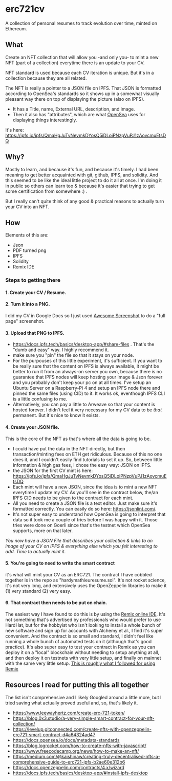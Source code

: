 # erc721cv
A collection of personal resumes to track evolution over time, minted on Ethereum.

## What

Create an NFT collection that will allow you  -and only you- to mint a new NFT (part of a collection) everytime there is an update to your CV. 

NFT standard is used because each CV iteration is unique. But it's in a collection because they are all related.

The NFT is really a pointer to a JSON file on IPFS.
That JSON is formatted according to OpenSea's standards so it shows up in a somewhat visually pleasant way there on top of displaying the picture (also on IPFS).
* It has a Title, name, External URL, description, and image.
* Then it also has "attributes", which are what [OpenSea](https://docs.opensea.io/docs/metadata-standards) uses for displaying things interestingly. 

It's here: https://ipfs.io/ipfs/QmaHgJuTvNevmkDYosQ5iDLoiPNzpVuPJ1zAovcmuEtsDQ

## Why?
Mostly to learn, and because it's fun, and because it's timely.
I had been meaning to get better acquainted with git, github, IPFS, and solidity. And this seemed to be like the ideal little project to do it all at once. I'm doing it in public so others can learn too & because it's easier that trying to get some certification from somewhere :) .

But I really can't quite think of any good & practical reasons to actually turn your CV into an NFT.

## How

Elements of this are:
* Json
* PDF turned png
* IPFS
* Solidity
* Remix IDE

### Steps to getting there

#### 1. Create your CV / Resume. 
#### 2. Turn it into a PNG. 
I did my CV in Google Docs so I just used [Awesome Screenshot](https://chrome.google.com/webstore/detail/awesome-screenshot-and-sc/nlipoenfbbikpbjkfpfillcgkoblgpmj) to do a "full page" screenshot.
#### 3. Upload that PNG to IPFS. 
* https://docs.ipfs.tech/basics/desktop-app/#share-files . That's the "dumb and easy" way. I highly recommend it.
* make sure you "pin" the file so that it stays on your node.
* For the purpouses of this little experiment, it's sufficient. If you want to be really sure that the content on IPFS is always available, it might be better to run it from an always-on server you own, because there is no guarantee that IPFS nodes will keep hosting your image & Json forever and you probably don't keep your pc on at all times. I've setup an Ubuntu Server on a Raspberry-Pi 4 and setup an IPFS node there and pinned the same files (using CID) to it. It works ok, eventhough IPFS CLI is a little confusing to me.
* Alternatively, you can pay a little to Arweave so that your content is hosted forever. I didn't feel it very necessary for my CV data to be *that* permanent. But it's nice to know it exists.

#### 4. Create your JSON file. 
This is the core of the NFT as that's where all the data is going to be. 
* I could have put the data in the NFT directly, but then transaction/minting fees on ETH get ridiculous. Because of this no one does it, and I couldn't easily find tutorials to set it up. So, between little information & high gas fees, I chose the easy way: JSON on IPFS.
* the JSON for the first CV mint is here: https://ipfs.io/ipfs/QmaHgJuTvNevmkDYosQ5iDLoiPNzpVuPJ1zAovcmuEtsDQ
* Each mint will have a new JSON, since the idea is to mint a new NFT everytime I update my CV. As you'll see in the contract below, the/an IPFS CID needs to be given to the contract for each mint.
* All you need to create a JSON file is a text editor. Just make sure it's formatted correctly. You can easily do so here: https://jsonlint.com/. 
* It's not super easy to understand how OpenSea is going to interpret that data so it took me a couple of tries before I was happy with it. Those tries were done on Goerli since that's the testnet which OpenSea supports, more on that later. 

*You now have a JSON File that describes your collection & links to an image of your CV on IPFS & everything else which you felt interesting to add. Time to actually mint it.*

#### 5. You're going to need to write the smart contract 
it's what will mint your CV as an ERC721. The contract I have cobbled together is in the repo as "hardymathieuresume.sol". It's not rocket science, it's not very long, and extensively uses the OpenZeppelin libraries to make it (1) very standard (2) very easy.

#### 6. That contract then needs to be put on chain. 
The easiest way I have found to do this is by using the [Remix online IDE](https://remix.ethereum.org/). It's not something that's advertised by professionals who would prefer to use HardHat, but for the hobbyist who isn't looking to install a whole bunch of new software and sign up for accounts with Alchemy et al., I find it's super convenient. And the contract is so small and standard, I didn't feel like running a whole bunch of automated tests on it (although that's good practice). 
It's also super easy to test your contract in Remix as you can deploy it on a "local" blockchain without needing to setup anything at all, and then deploy it on testnets with very little setup, and finally on mainnet with the same very little setup.
[This is roughly what I followed for using Remix](https://levelup.gitconnected.com/create-nfts-with-openzeppelin-erc721-smart-contract-d4a64324ad47)

## Resources I read for putting this all together

The list isn't comprehensive and I likely Googled around a little more, but I tried saving what actually proved useful and, so, that's likely it.

* https://www.leewayhertz.com/create-erc-721-token/
* https://blog.0x3.studio/a-very-simple-smart-contract-for-your-nft-collection/
* https://levelup.gitconnected.com/create-nfts-with-openzeppelin-erc721-smart-contract-d4a64324ad47
* https://docs.opensea.io/docs/metadata-standards
* https://blog.logrocket.com/how-to-create-nfts-with-javascript/
* https://www.freecodecamp.org/news/how-to-make-an-nft/
* https://medium.com/@kaishinaw/creating-truly-decentralised-nfts-a-comprehensive-guide-to-erc721-ipfs-b2ae60e312b6
* https://docs.openzeppelin.com/contracts/4.x/wizard
* https://docs.ipfs.tech/basics/desktop-app/#install-ipfs-desktop

